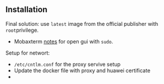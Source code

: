 ## Installation
Final solution: use `latest` image from the official publisher with `root`privilege.

+ Mobaxterm [notes](https://blog.mobatek.net/post/how-to-keep-X11-display-after-su-or-sudo/) for open gui with `sudo`.

Setup for networt:
+ `/etc/cntlm.conf` for the proxy servive setup
+ Update the docker file with proxy and huawei certificate
+ 
<!--stackedit_data:
eyJoaXN0b3J5IjpbOTM4MTk4NjY4LC0xMzQ3NDY1OTU1LDE2OT
I5MTk2OTZdfQ==
-->